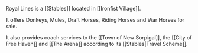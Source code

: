 Royal Lines is a [[Stables]] located in [[Ironfist Village]].

It offers Donkeys, Mules, Draft Horses, Riding Horses and War Horses for sale.

It also provides coach services to the [[Town of New Sorpigal]], the [[City of Free Haven]] and [[The Arena]] according to its [[Stables|Travel Scheme]].
